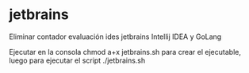 # jetbrains
Eliminar contador evaluación ides jetbrains
Intellij IDEA y GoLang

Ejecutar en la consola chmod a+x jetbrains.sh
para crear el ejecutable, luego para ejecutar el script ./jetbrains.sh 
